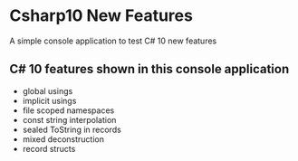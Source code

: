 # Csharp10 New Features
A simple console application to test C# 10 new features

## C# 10 features shown in this console application


- global usings
- implicit usings
- file scoped namespaces
- const string interpolation
- sealed ToString in records
- mixed deconstruction
- record structs
